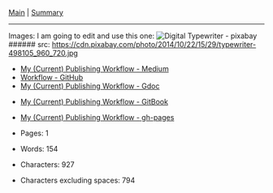 [Main](../README.md) | [Summary](../Sumary.md)

---
Images:
I am going to edit and use this one: ![Digital Typewriter - pixabay](100-days-of-writing/assets/typewriter-498105_960_720.jpg)
    ###### src: https://cdn.pixabay.com/photo/2014/10/22/15/29/typewriter-498105_960_720.jpg

* [My (Current) Publishing Workflow - Medium](https://medium.com/@janzeteachesit/my-current-publishing-workflow-a043e9cd3272)
* [Workflow - GitHub](./004-writing-workflow.md)
* [My (Current) Publishing Workflow - Gdoc](https://docs.google.com/document/d/1ZD4PGwJZzWoqW0op21N04Md8dOVg73QJX393qK-3acs/edit)
- [My (Current) Publishing Workflow - GitBook]()
- [My (Current) Publishing Workflow - gh-pages]()


- Pages: 1
- Words: 154
- Characters: 927
- Characters excluding spaces: 794







